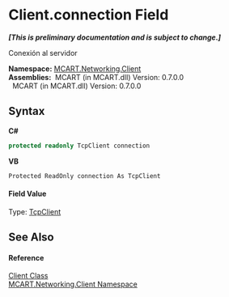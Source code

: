 # Client.connection Field
 _**\[This is preliminary documentation and is subject to change.\]**_

Conexión al servidor

**Namespace:**&nbsp;<a href="96f683aa-c63b-7648-3da2-4f7c7ee6fa34">MCART.Networking.Client</a><br />**Assemblies:**&nbsp;&nbsp;MCART (in MCART.dll) Version: 0.7.0.0<br />&nbsp;&nbsp;MCART (in MCART.dll) Version: 0.7.0.0<br />

## Syntax

**C#**<br />
``` C#
protected readonly TcpClient connection
```

**VB**<br />
``` VB
Protected ReadOnly connection As TcpClient
```


#### Field Value
Type: <a href="http://msdn2.microsoft.com/es-es/library/1612451t" target="_blank">TcpClient</a>

## See Also


#### Reference
<a href="6e39bcde-7d6c-b14a-e433-55aaa84607c4">Client Class</a><br /><a href="96f683aa-c63b-7648-3da2-4f7c7ee6fa34">MCART.Networking.Client Namespace</a><br />